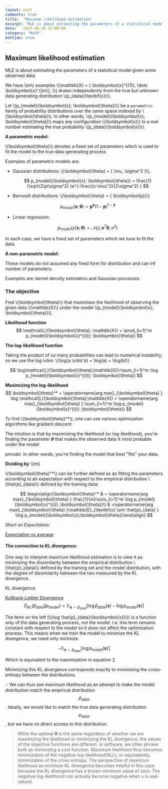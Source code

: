 ```yaml
---
layout: post
comments: true
title:  "Maximum likelihood estimation"
excerpt: "MLE is about estimating the parameters of a statistical model given some observed data."
date:   2023-08-20 22:00:00
category: "Math"
mathjax: true
---
```


## Maximum likelihood estimation

MLE is about estimating the parameters of a statistical model given some observed data.

We have \\(m\\) examples \\(\mathbb{X} = \{ \boldsymbol{x}^{(1)}, \dots \boldsymbol{x}^{(m)}, \}\\) drawn independently from the true but unknown data generating distribution \\(p_{data}(\textbf{x})\\).

Let \\(p_{model}(\boldsymbol{x}; \boldsymbol{\theta})\\) be a `parametric` family of probability distributions over the same space indexed by \\(\boldsymbol{\theta}\\).  In other words, \\(p_{model}(\boldsymbol{x}; \boldsymbol{\theta})\\) maps any configuration \\(\boldsymbol{x}\\) to a real number estimating the true probability \\(p_{data}(\boldsymbol{x})\\).

**A parametric model:**

\\(\boldsymbol{\theta}\\) denotes a fixed set of parameters which is used to fit the model to the true data-generating process

Examples of parametric models are: 

- Gaussian distributions: \\(\boldsymbol{\theta} = \{ \mu, \sigma^2 \}\\),

	$$
	p_{model}(\boldsymbol{x}; \boldsymbol{\theta}) = \frac{1}{\sqrt{2\pi\sigma^2} }e^{-\frac{(x-\mu)^2}{2\sigma^2} }
	$$

- Bernoulli distributions: \\(\boldsymbol{\theta} = \{ \boldsymbol{p}\}\\)

	$$
	p_{model}(\boldsymbol{x}; \boldsymbol{\theta}) = \boldsymbol{p}^{\boldsymbol{x} }(1-\boldsymbol{p})^{1-\boldsymbol{x} }
	$$

- Linear regression:

	$$
	p_{model}(y|\textbf{x}; \boldsymbol{\theta}) = \mathcal{N}(y; \textbf{x}^T\boldsymbol{\theta},\sigma^2)
	$$

In each case, we have a fixed set of parameters which we tune to fit the data.

**A non-parametric model:**

These models do not assumed any fixed form for distribution and can inf number of parameters.

Examples are: kernel density estimators and Gaussian processes.

### The objective

Find \\(\boldsymbol{\theta}\\) that maximises the likelihood of observing the given data \\(\mathbb{X}\\) under the model \\(p_{model}(\boldsymbol{x}; \boldsymbol{\theta})\\). 

**Likelihood function**
$$
\mathcal{L}(\boldsymbol{\theta}; \mathbb{X}) = \prod_{i=1}^m p_{model}(\boldsymbol{x}^{(i)}; \boldsymbol{\theta})
$$

**The log-likelihood function**

Taking the product of so many probabilities can lead to numerical instability, so we use the log rules: \\(\log(a \cdot b) = \log(a) + \log(b)\\)

$$
\log\mathcal{L}(\boldsymbol{\theta};\mathbb{X})=\sum_{i=1}^m \log p_{model}(\boldsymbol{x}^{(i)}; \boldsymbol{\theta})
$$

**Maximizing the log-likelihood**
$$
\boldsymbol{\theta}^* = \operatorname{arg max}_{\boldsymbol{\theta} } \log \mathcal{L}(\boldsymbol{\theta};\mathbb{X}) = \operatorname{arg max}_{\boldsymbol{\theta} } \sum_{i=1}^m \log p_{model}(\boldsymbol{x}^{(i)} ;\boldsymbol{\theta})
$$

To find \\(\boldsymbol{\theta}^*\\), one can use various optimization algorithms like gradient descent.

The intuition is that by maximizing the likelihood (or log-likelihood), you're finding the parameter ***θ*** that makes the observed data X most probable under the model

pmodel. In other words, you're finding the model that best "fits" your data.

**Dividing by** \\(m\\)

 \\(\boldsymbol{\theta}^*\\) can be further defined as an fitting the parameters according to an expectation with respect to the empirical distribution \\(\hat{p}_{data}\\) defined by the training data:

$$
\begin{align}\boldsymbol{\theta}^* & = \operatorname{arg max}_{\boldsymbol{\theta} } \frac{1}{m}\sum_{i=1}^m \log p_{model}(\boldsymbol{x}^{(i)} ;\boldsymbol{\theta})\\ & =\operatorname{arg max}_{\boldsymbol{\theta} }\mathbb{E}_{\textbf{x} \sim \hat{p}_{data} } \log p_{model}(\boldsymbol{x};\boldsymbol{\theta})\end{align}
$$

*Short on Expectation:* 

[Expectation vs average](https://ernst-hub.github.io/math/2023/08/20/expectation_vs_avg/)

#### The connection to KL divergence:

One way to interpret maximum likelihood estimation is to view it as minimizing the dissimilarity between the empirical distribution \\(\hat{p}_{data}\\) defined by the training set and the model distribution, with the degree of dissimilarity between the two measured by the KL divergence.

KL divergence:

[Kullback-Liebler Divergence](https://ernst-hub.github.io/math/2023/08/20/kl_divergence/)
$$
D_{KL}(\hat{p}_{data} \| p_{model})=\mathbb{E}_{\textbf{x} \sim \hat{p}_{data} } \left[\log \hat{p}_{data}(\boldsymbol{x}) - \log p_{model}(\boldsymbol{x})\right]
$$

The term on the left (\\(\log \hat{p}_{data}(\boldsymbol{x})\\)) is a function only of the data generating process, not the model. I.e. this term remains constant with respect to the model so it does not affect the optimization process. This means when we train the model to minimize the KL divergence, we need only minimize

$$
-\mathbb{E}_{\textbf{x} \sim \hat{p}_{data} }[\log p_{model}(\boldsymbol{x})]
$$

Which is equivalent to the maximization in equation 2 

Minimizing this KL divergence corresponds exactly to minimizing the cross- entropy between the distributions.


💡 We can thus see maximum likelihood as an attempt to make the model distribution match the empirical distribution $$\hat{p}_{data}$$. Ideally, we would like to match the true data generating distribution $$p_{data}$$, but we have no direct access to this distribution.



> While the optimal **θ** is the same regardless of whether we are maximizing the likelihood or minimizing the KL divergence, the values of the objective functions are different. In software, we often phrase both as minimizing a cost function. Maximum likelihood thus becomes minimization of the negative log-likelihood(NLL), or equivalently, minimization of the cross entropy. The perspective of maximum likelihood as minimum KL divergence becomes helpful in this case because the KL divergence has a known minimum value of zero. The negative log-likelihood can actually become negative when x is real-valued.